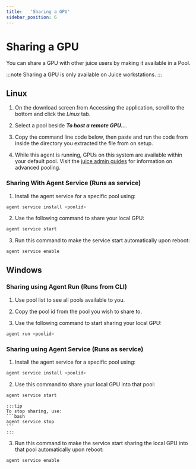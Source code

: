 ```yaml
---
title:   'Sharing a GPU'
sidebar_position: 6
---
```

# Sharing a GPU

You can share a GPU with other juice users by making it available in a Pool.

:::note
Sharing a GPU is only available on Juice workstations. 
:::
 

## Linux 

1. On the download screen from Accessing the application, scroll to the bottom and click the *Linux* tab. 

2. Select a pool beside ***To host a remote GPU…***. 

3. Copy the command line code below, then paste and run the code from inside the directory you extracted the file from on setup. 

4. While this agent is running, GPUs on this system are available within your default pool.  Visit the [juice admin guides](/docs/juice/admin/managing-pools/creating-pool.md) for information on advanced pooling. 
 

### Sharing With Agent Service (Runs as service) 

1. Install the agent service for a specific pool using:
```bash
agent service install <poolid>
```

2. Use the following command to share your local GPU:
```bash
agent service start
```

3. Run this command to make the service start automatically upon reboot:
```bash
agent service enable
```


## Windows 

### Sharing using Agent Run (Runs from CLI) 

1. Use pool list to see all pools available to you. 

2. Copy the pool id from the pool you wish to share to. 

3. Use the following command to start sharing your local GPU:
```bash
agent run <poolid>
```

 

### Sharing using Agent Service (Runs as service) 

1. Install the agent service for a specific pool using:
```bash
agent service install <poolid>
```

2. Use this command to share your local GPU into that pool:
```bash
agent service start
```
    :::tip
    To stop sharing, use:
    ```bash
    agent service stop
    ```
    :::

3. Run this command to make the service start sharing the local GPU into that pool automatically upon reboot:
```bash
agent service enable
```           
 